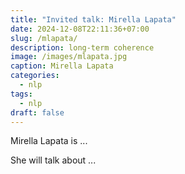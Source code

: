 ```yaml
---
title: "Invited talk: Mirella Lapata"
date: 2024-12-08T22:11:36+07:00
slug: /mlapata/
description: long-term coherence
image: /images/mlapata.jpg
caption: Mirella Lapata
categories:
  - nlp
tags:
  - nlp
draft: false
---
```


Mirella Lapata is ...

She will talk about ...

